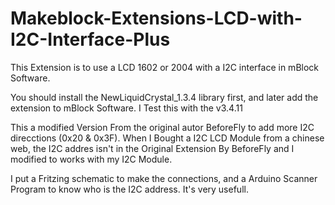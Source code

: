 # Makeblock-Extensions-LCD-with-I2C-Interface-Plus

This Extension is to use a LCD 1602 or 2004 with a I2C interface in mBlock Software.

You should install the NewLiquidCrystal_1.3.4 library first, and later add the extension to mBlock Software. I Test this with the v3.4.11

This a modified Version From the original autor BeforeFly to add more I2C direcctions (0x20 & 0x3F). When I Bought a I2C LCD Module from a chinese web, the I2C addres isn't in the Original Extension By BeforeFly and I modified to works with my I2C Module.


I put a Fritzing schematic to make the connections, and a Arduino Scanner Program to know who is the I2C address. It's very usefull.
